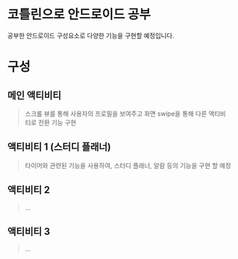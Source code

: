 # 코틀린으로 안드로이드 공부
공부한 안드로이드 구성요소로 다양한 기능을 구현할 예정입니다.

# 구성

## 메인 액티비티
> 스크롤 뷰를 통해 사용자의 프로필을 보여주고 화면 swipe을 통해 다른 액티비티로 전환 기능 구현

## 액티비티 1 (스터디 플래너)
> 타이머와 관련된 기능을 사용하여, 스터디 플래너, 알람 등의 기능을 구현 할 예정

## 액티비티 2
>...

## 액티비티 3
>...
